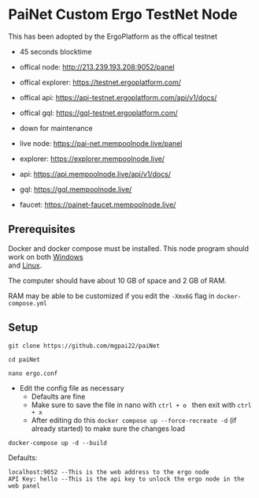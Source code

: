 # PaiNet Custom Ergo TestNet Node

This has been adopted by the ErgoPlatform as the offical testnet

- 45 seconds blocktime

- offical node: http://213.239.193.208:9052/panel
- offical explorer: https://testnet.ergoplatform.com/
- offical api: https://api-testnet.ergoplatform.com/api/v1/docs/
- offical gql: https://gql-testnet.ergoplatform.com/


- down for maintenance 
- live node: https://pai-net.mempoolnode.live/panel
- explorer: https://explorer.mempoolnode.live/
- api: https://api.mempoolnode.live/api/v1/docs/
- gql: https://gql.mempoolnode.live/
- faucet: https://painet-faucet.mempoolnode.live/


## Prerequisites

Docker and docker compose must be installed. This node program should work on both [Windows](https://docs.docker.com/desktop/windows/install/) \
and [Linux](https://docs.docker.com/engine/install/).

The computer should have about 10 GB of space and 2 GB of RAM.

RAM may be able to be customized if you edit the `-Xmx6G` flag in `docker-compose.yml`

## Setup

```
git clone https://github.com/mgpai22/paiNet
```
```
cd paiNet
```
```
nano ergo.conf
```
- Edit the config file as necessary
  - Defaults are fine
  - Make sure to save the file in nano with `ctrl + o ` then exit with `ctrl + x`
  - After editing do this `docker compose up --force-recreate -d` (if already started) to make sure the changes load



```
docker-compose up -d --build
```

Defaults:
```
localhost:9052 --This is the web address to the ergo node
API Key: hello --This is the api key to unlock the ergo node in the web panel
```
